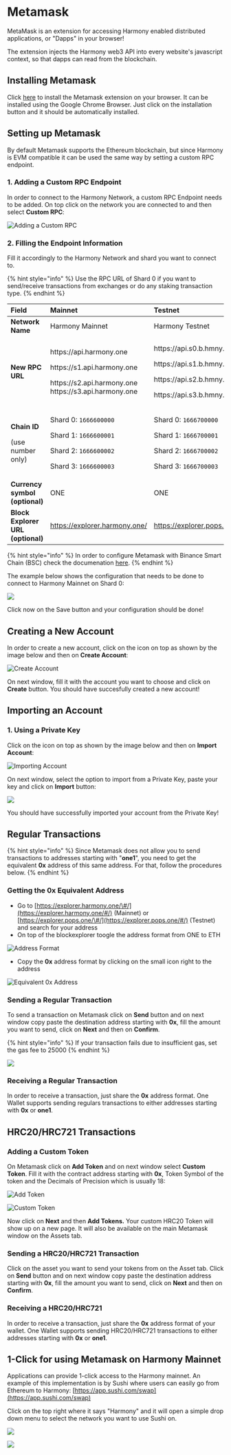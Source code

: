 # Metamask

MetaMask is an extension for accessing Harmony enabled distributed applications, or "Dapps" in your browser!

The extension injects the Harmony web3 API into every website's javascript context, so that dapps can read from the blockchain.

## Installing Metamask

Click [here](https://chrome.google.com/webstore/detail/metamask/nkbihfbeogaeaoehlefnkodbefgpgknn) to install the Metamask extension on your browser. It can be installed using the Google Chrome Browser. Just click on the installation button and it should be automatically installed.

## Setting up Metamask

By default Metamask supports the Ethereum blockchain, but since Harmony is EVM compatible it can be used the same way by setting a custom RPC endpoint.

### 1. Adding a Custom RPC Endpoint

In order to connect to the Harmony Network, a custom RPC Endpoint needs to be added. On top click on the network you are connected to and then select **Custom RPC**:

![Adding a Custom RPC](../../../.gitbook/assets/metamask_custom_rpc1.png)

### 2. Filling the Endpoint Information

Fill it accordingly to the Harmony Network and shard you want to connect to.

{% hint style="info" %}
Use the RPC URL of Shard 0 if you want to send/receive transactions from exchanges or do any staking transaction type.
{% endhint %}

<table>
  <thead>
    <tr>
      <th style="text-align:left">Field</th>
      <th style="text-align:left">Mainnet</th>
      <th style="text-align:left">Testnet</th>
    </tr>
  </thead>
  <tbody>
    <tr>
      <td style="text-align:left"><b>Network Name</b>
      </td>
      <td style="text-align:left">Harmony Mainnet</td>
      <td style="text-align:left">Harmony Testnet</td>
    </tr>
    <tr>
      <td style="text-align:left"><b>New RPC URL</b>
      </td>
      <td style="text-align:left">
        <p>https://api.harmony.one</p>
        <p>https://s1.api.harmony.one</p>
        <p>https://s2.api.harmony.one
          <br />https://s3.api.harmony.one</p>
      </td>
      <td style="text-align:left">
        <p>https://api.s0.b.hmny.io</p>
        <p>https://api.s1.b.hmny.io</p>
        <p>https://api.s2.b.hmny.io</p>
        <p>https://api.s3.b.hmny.io</p>
      </td>
    </tr>
    <tr>
      <td style="text-align:left">
        <p><b>Chain ID</b>
        </p>
        <p>(use number only)</p>
      </td>
      <td style="text-align:left">
        <p>Shard 0: <code>1666600000</code>
        </p>
        <p>Shard 1: <code>1666600001</code>
        </p>
        <p>Shard 2: <code>1666600002</code>
        </p>
        <p>Shard 3: <code>1666600003</code>
        </p>
      </td>
      <td style="text-align:left">
        <p>Shard 0: <code>1666700000</code>
        </p>
        <p>Shard 1: <code>1666700001</code>
        </p>
        <p>Shard 2: <code>1666700002</code>
        </p>
        <p>Shard 3: <code>1666700003</code>
        </p>
      </td>
    </tr>
    <tr>
      <td style="text-align:left"><b>Currency symbol (optional)</b>
      </td>
      <td style="text-align:left">ONE</td>
      <td style="text-align:left">ONE</td>
    </tr>
    <tr>
      <td style="text-align:left"><b>Block Explorer URL (optional)</b>
      </td>
      <td style="text-align:left"><a href="https://explorer.harmony.one/#/">https://explorer.harmony.one/</a>
      </td>
      <td style="text-align:left"><a href="https://explorer.pops.one/#/">https://explorer.pops.one/</a>
      </td>
    </tr>
  </tbody>
</table>

{% hint style="info" %}
In order to configure Metamask with Binance Smart Chain \(BSC\) check the documenation [here](https://docs.binance.org/smart-chain/wallet/metamask.html).
{% endhint %}

The example below shows the configuration that needs to be done to connect to Harmony Mainnet on Shard 0:

![](../../../.gitbook/assets/image%20%28294%29%20%281%29%20%282%29%20%282%29%20%281%29%20%282%29%20%282%29%20%282%29%20%282%29%20%282%29%20%282%29%20%281%29.png)

Click now on the Save button and your configuration should be done!

## Creating a New Account

In order to create a new account, click on the icon on top as shown by the image below and then on **Create Account**:

![Create Account](../../../.gitbook/assets/metamask_create_account1.png)

On next window, fill it with the account you want to choose and click on **Create** button. You should have succesfully created a new account!

## Importing an Account

### 1. Using a Private Key

Click on the icon on top as shown by the image below and then on **Import Account**:

![Importing Account](../../../.gitbook/assets/metamask_import_account1.png)

On next window, select the option to import from a Private Key, paste your key and click on **Import** button:

![](../../../.gitbook/assets/metamask_import_account2.png)

You should have successfully imported your account from the Private Key!

## Regular Transactions

{% hint style="info" %}
Since Metamask does not allow you to send transactions to addresses starting with "**one1**", you need to get the equivalent **0x** address of this same address. For that, follow the procedures below.
{% endhint %}

### Getting the 0x Equivalent Address

* Go to [https://explorer.harmony.one/\#/](https://explorer.harmony.one/#/) \(Mainnet\) or [https://explorer.pops.one/\#/](https://explorer.pops.one/#/) \(Testnet\) and search for your address
* On top of the blockexplorer toogle the address format from ONE to ETH

![Address Format](../../../.gitbook/assets/metamask_sending_transactions1.png)

* Copy the **0x** address format by clicking on the small icon right to the address

![Equivalent 0x Address](../../../.gitbook/assets/metamask_sending_transactions2.png)

### Sending a Regular Transaction

To send a transaction on Metamask click on **Send** button and on next window copy paste the destination address starting with **0x**, fill the amount you want to send, click on **Next** and then on **Confirm**.

{% hint style="info" %}
If your transaction fails due to insufficient gas, set the gas fee to 25000
{% endhint %}

![](../../../.gitbook/assets/image-2021-08-18-at-9.37.52-am.jpg)

### Receiving a Regular Transaction

In order to receive a transaction, just share the **0x** address format. One Wallet supports sending regulars transactions to either addresses starting with **0x** or **one1**.

## HRC20/HRC721 Transactions

### Adding a Custom Token

On Metamask click on **Add Token** and on next window select **Custom Token**. Fill it with the contract address starting with **0x**, Token Symbol of the token and the Decimals of Precision which is usually 18:

![Add Token](../../../.gitbook/assets/metamask_hrc20_account1.png)

![Custom Token](../../../.gitbook/assets/metamask_hrc20_account2.png)

Now click on **Next** and then **Add Tokens.** Your custom HRC20 Token will show up on a new page. It will also be available on the main Metamask window on the Assets tab.

### Sending a HRC20/HRC721 Transaction

Click on the asset you want to send your tokens from on the Asset tab. Click on **Send** button and on next window copy paste the destination address starting with **0x**, fill the amount you want to send, click on **Next** and then on **Confirm**.

### Receiving a HRC20/HRC721

In order to receive a transaction, just share the **0x** address format of your wallet. One Wallet supports sending HRC20/HRC721 transactions to either addresses starting with **0x** or **one1**.

## 1-Click for using Metamask on Harmony Mainnet

Applications can provide 1-click access to the Harmony mainnet. An example of this implementation is by Sushi where users can easily go from Ethereum to Harmony: [https://app.sushi.com/swap](https://app.sushi.com/swap)

Click on the top right where it says "Harmony" and it will open a simple drop down menu to select the network you want to use Sushi on.

![](../../../.gitbook/assets/image%20%281%29.png)

![](../../../.gitbook/assets/image%20%283%29.png)

